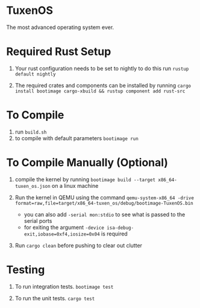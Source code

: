 # TuxenOS
The most advanced operating system ever.

# Required Rust Setup
1. Your rust configuration needs to be set to nightly to do this run ``rustup default nightly``

2. The required crates and components can be installed by running ``cargo install bootimage cargo-xbuild && rustup component add rust-src``

# To Compile
1. run ``build.sh``
2. to compile with default parameters ``bootimage run``

# To Compile Manually (Optional)
1. compile the kernel by running ``bootimage build --target x86_64-tuxen_os.json`` on a linux machine

2. Run the kernel in QEMU using the command `qemu-system-x86_64 -drive format=raw,file=target/x86_64-tuxen_os/debug/bootimage-TuxenOS.bin`
    * you can also add `-serial mon:stdio` to see what is passed to the serial ports
    * for exiting the argument `-device isa-debug-exit,iobase=0xf4,iosize=0x04` is required

3. Run `cargo clean` before pushing to clear out clutter

# Testing
1. To run integration tests. `bootimage test`

2. To run the unit tests. `cargo test`

